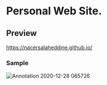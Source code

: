 # Personal Web Site.

## Preview

<https://nacersalaheddine.github.io/>

### Sample

![Annotation 2020-12-28 065726](https://user-images.githubusercontent.com/20127375/103192721-fcb8ba80-48d9-11eb-834c-0afdf5fd642b.jpg)
